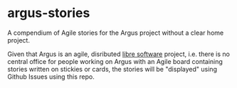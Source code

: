 # argus-stories
A compendium of Agile stories for the Argus project without a clear home project.

Given that Argus is an agile, disributed [libre software](https://en.wikipedia.org/wiki/Free_software) project, i.e. there is no central office for people working on Argus with an Agile board containing stories written on stickies or cards, the stories will be "displayed" using Github Issues using this repo.
